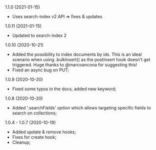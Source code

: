 <a name="1.1.0"></a>
1.1.0 (2021-01-15)

- Uses search-index v2 API => fixes & updates

<a name="1.0.11"></a>
1.0.11 (2021-01-15)

- Updated to search-index 2

<a name="1.0.10"></a>
1.0.10 (2020-10-21)

- Added the possibility to index documents by ids. This is an ideal scenario when using .bulkInsert() as the postInsert hook doesn't get triggered. Huge thanks to @marcoancona for suggesting this!
- Fixed an async bug on PUT;

<a name="1.0.9"></a>
1.0.9 (2020-10-20)

- Fixed some typos in the docs, added new keyword;

<a name="1.0.8"></a>
1.0.8 (2020-10-20)

- Added '.searchFields' _option_ which allows targeting specific fields to search on collections;

<a name="1.0.7"></a>
1.0.4 - 1.0.7 (2020-10-19)

- Added update & remove hooks;
- Fixes for create hook;
- Cleanup;

